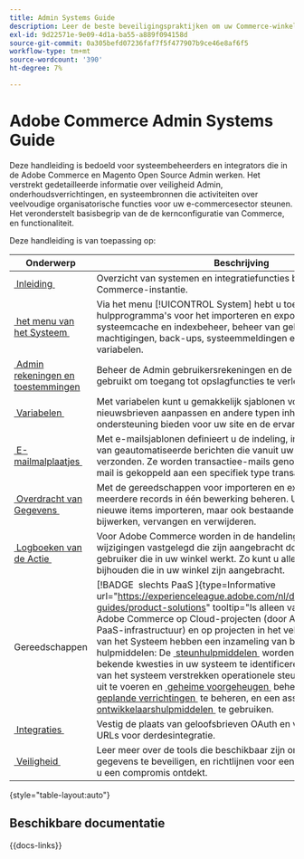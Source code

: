 ```yaml
---
title: Admin Systems Guide
description: Leer de beste beveiligingspraktijken om uw Commerce-winkel te beschermen en machtigingen te beheren. Ook leert u hoe u gegevens importeert en exporteert, integraties en extensies beheert en routinematig onderhoud uitvoert.
exl-id: 9d22571e-9e09-4d1a-ba55-a889f094158d
source-git-commit: 0a305befd07236faf7f5f477907b9ce46e8af6f5
workflow-type: tm+mt
source-wordcount: '390'
ht-degree: 7%

---
```


# Adobe Commerce Admin Systems Guide

Deze handleiding is bedoeld voor systeembeheerders en integrators die in de Adobe Commerce en Magento Open Source Admin werken. Het verstrekt gedetailleerde informatie over veiligheid Admin, onderhoudsverrichtingen, en systeembronnen die activiteiten over veelvoudige organisatorische functies voor uw e-commercesector steunen. Het veronderstelt basisbegrip van de de kernconfiguratie van Commerce, en functionaliteit.

Deze handleiding is van toepassing op:

| Onderwerp | Beschrijving |
| ------- | ----------- |
| [&#x200B; Inleiding &#x200B;](introduction.md) | Overzicht van systemen en integratiefuncties binnen een Commerce-instantie. |
| [&#x200B; het menu van het Systeem &#x200B;](system-menu.md) | Via het menu [!UICONTROL System] hebt u toegang tot hulpprogramma&#39;s voor het importeren en exporteren van gegevens, systeemcache en indexbeheer, beheer van gebruikersaccounts en machtigingen, back-ups, systeemmeldingen en aangepaste variabelen. |
| [&#x200B; Admin rekeningen en toestemmingen &#x200B;](permissions.md) | Beheer de Admin gebruikersrekeningen en de rollen die worden gebruikt om toegang tot opslagfuncties te verlenen. |
| [&#x200B; Variabelen &#x200B;](variables-predefined.md) | Met variabelen kunt u gemakkelijk sjablonen voor e-mail en nieuwsbrieven aanpassen en andere typen inhoud die ondersteuning bieden voor uw site en de ervaring van de klant. |
| [&#x200B; E-mailmalplaatjes &#x200B;](email-templates.md) | Met e-mailsjablonen definieert u de indeling, inhoud en opmaak van geautomatiseerde berichten die vanuit uw winkel worden verzonden. Ze worden transactiee-mails genoemd omdat elke e-mail is gekoppeld aan een specifiek type transactie of gebeurtenis. |
| [&#x200B; Overdracht van Gegevens &#x200B;](data-transfer.md) | Met de gereedschappen voor importeren en exporteren kunt u meerdere records in één bewerking beheren. U kunt niet alleen nieuwe items importeren, maar ook bestaande productsets bijwerken, vervangen en verwijderen. |
| [&#x200B; Logboeken van de Actie &#x200B;](action-log.md) | Voor Adobe Commerce worden in de handelingenlogboeken alle wijzigingen vastgelegd die zijn aangebracht door een Admin-gebruiker die in uw winkel werkt. Zo kunt u alle wijzigingen bijhouden die in uw winkel zijn aangebracht. |
| Gereedschappen | [!BADGE &#x200B; slechts PaaS &#x200B;]{type=Informative url="https://experienceleague.adobe.com/nl/docs/commerce/user-guides/product-solutions" tooltip="Is alleen van toepassing op Adobe Commerce op Cloud-projecten (door Adobe beheerde PaaS-infrastructuur) en op projecten in het veld."} de beheerders van het Systeem hebben een inzameling van beschikbare hulpmiddelen: De [&#x200B; steunhulpmiddelen &#x200B;](support.md) worden ontworpen om bekende kwesties in uw systeem te identificeren. De hulpmiddelen van het systeem verstrekken operationele steun om routine [&#x200B; index &#x200B;](index-management.md) uit te voeren en [&#x200B; geheime voorgeheugen &#x200B;](cache-management.md) beheer, [&#x200B; file het systeem &#x200B;](backups.md), [&#x200B; geplande verrichtingen &#x200B;](data-scheduled-import-export.md) te beheren, en een assorment van [&#x200B; ontwikkelaarshulpmiddelen &#x200B;](developer-tools.md) te gebruiken. |
| [&#x200B; Integraties &#x200B;](integrations.md) | Vestig de plaats van geloofsbrieven OAuth en verstrek omleidings URLs voor derdesintegratie. |
| [&#x200B; Veiligheid &#x200B;](security.md) | Leer meer over de tools die beschikbaar zijn om uw winkel en gegevens te beveiligen, en richtlijnen voor een beveiligingsplan als u een compromis ontdekt. |

{style="table-layout:auto"}

## Beschikbare documentatie

{{docs-links}}
